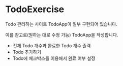 # TodoExercise

Todo 관리하는 사이트 TodoApp이 일부 구현되어 있습니다.

이를 참고로(원하는 대로 수정 가능) TodoApp을 작성합니다.

- 전체 Todo 개수과 완료한 Todo 개수 출력
- Todo 추가하기
- Todo에 체크박스를 이용해서 완료 여부 설정